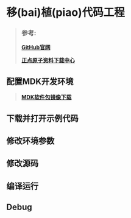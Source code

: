 # 移(bai)植(piao)代码工程

> ### 参考:
>
> **[GitHub官网](https://github.com)**
>
> **[正点原子资料下载中心](http://www.openedv.com/docs/index.html)**

## 配置MDK开发环境

> **[MDK软件包镜像下载](https://cloud.tencent.com/developer/article/1605195)**

## 下载并打开示例代码

## 修改环境参数

## 修改源码

## 编译运行

## Debug